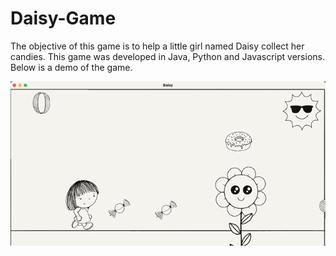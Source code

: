 # Daisy-Game
The objective of this game is to help a little girl named Daisy collect her candies. This game was developed in Java, Python and Javascript versions.
Below is a demo of the game.


![](daisydemo.gif)

